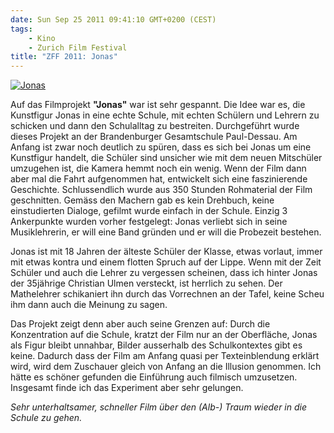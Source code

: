 ```yaml
---
date: Sun Sep 25 2011 09:41:10 GMT+0200 (CEST)
tags:
    - Kino
    - Zurich Film Festival
title: "ZFF 2011: Jonas"
---
```



[![Jonas](http://media.tumblr.com/tumblr_ls1w3l2C7g1qa2z4q.jpg "Jonas")](http://www.zurichfilmfestival.org/de/programm/Filme/2914/jonas/)

Auf das Filmprojekt **"Jonas"** war ist sehr gespannt. Die Idee war es,
die Kunstfigur Jonas in eine echte Schule, mit echten Schülern und
Lehrern zu schicken und dann den Schulalltag zu bestreiten. Durchgeführt
wurde dieses Projekt an der Brandenburger Gesamtschule Paul-Dessau. Am
Anfang ist zwar noch deutlich zu spüren, dass es sich bei Jonas um eine
Kunstfigur handelt, die Schüler sind unsicher wie mit dem neuen
Mitschüler umzugehen ist, die Kamera hemmt noch ein wenig. Wenn der Film
dann aber mal die Fahrt aufgenommen hat, entwickelt sich eine
faszinierende Geschichte. Schlussendlich wurde aus 350 Stunden
Rohmaterial der Film geschnitten. Gemäss den Machern gab es kein
Drehbuch, keine einstudierten Dialoge, gefilmt wurde einfach in der
Schule. Einzig 3 Ankerpunkte wurden vorher festgelegt: Jonas verliebt
sich in seine Musiklehrerin, er will eine Band gründen und er will die
Probezeit bestehen.

Jonas ist mit 18 Jahren der älteste Schüler der Klasse, etwas vorlaut,
immer mit etwas kontra und einem flotten Spruch auf der Lippe. Wenn mit
der Zeit Schüler und auch die Lehrer zu vergessen scheinen, dass ich
hinter Jonas der 35jährige Christian Ulmen versteckt, ist herrlich zu
sehen. Der Mathelehrer schikaniert ihn durch das Vorrechnen an der
Tafel, keine Scheu ihm dann auch die Meinung zu sagen.

Das Projekt zeigt denn aber auch seine Grenzen auf: Durch die
Konzentration auf die Schule, kratzt der Film nur an der Oberfläche,
Jonas als Figur bleibt unnahbar, Bilder ausserhalb des Schulkontextes
gibt es keine. Dadurch dass der Film am Anfang quasi per Texteinblendung
erklärt wird, wird dem Zuschauer gleich von Anfang an die Illusion
genommen. Ich hätte es schöner gefunden die Einführung auch filmisch
umzusetzen. Insgesamt finde ich das Experiment aber sehr gelungen.

*Sehr unterhaltsamer, schneller Film über den (Alb-) Traum wieder in die
Schule zu gehen.*

